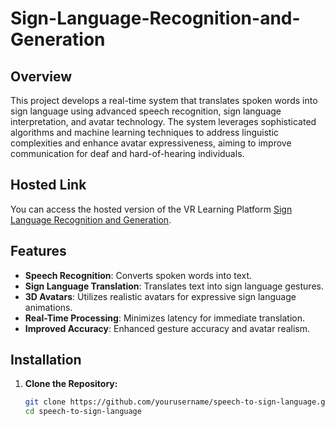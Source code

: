 # Sign-Language-Recognition-and-Generation

## Overview

This project develops a real-time system that translates spoken words into sign language using advanced speech recognition, sign language interpretation, and avatar technology. The system leverages sophisticated algorithms and machine learning techniques to address linguistic complexities and enhance avatar expressiveness, aiming to improve communication for deaf and hard-of-hearing individuals.

## Hosted Link

You can access the hosted version of the VR Learning Platform [Sign Language Recognition and Generation](https://NithinRoyale.github.io/Sign-Language-Recognition-and-Generation/).



## Features

- **Speech Recognition**: Converts spoken words into text.
- **Sign Language Translation**: Translates text into sign language gestures.
- **3D Avatars**: Utilizes realistic avatars for expressive sign language animations.
- **Real-Time Processing**: Minimizes latency for immediate translation.
- **Improved Accuracy**: Enhanced gesture accuracy and avatar realism.

## Installation

1. **Clone the Repository:**
   ```bash
   git clone https://github.com/yourusername/speech-to-sign-language.git
   cd speech-to-sign-language
